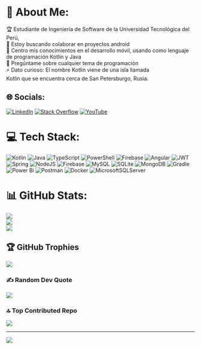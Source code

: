 # 💫 About Me:
🏆 Estudiante de Ingeniería de Software de la Universidad Tecnológica del Perú, <br>
👯 Estoy buscando colaborar en proyectos android<br>🌱 Centro mis conocimientos en el desarrollo móvil, usando como lenguaje de programación Kotlin y Java<br>💬 Pregúntame sobre cualquier tema de programación <br>⚡ Dato curioso: El nombre Kotlin viene de una isla llamada <br>      Kotlin que se encuentra cerca de San Petersburgo, Rusia.


## 🌐 Socials:
[![LinkedIn](https://img.shields.io/badge/LinkedIn-%230077B5.svg?logo=linkedin&logoColor=white)](https://linkedin.com/in/josepeca47609b212) [![Stack Overflow](https://img.shields.io/badge/-Stackoverflow-FE7A16?logo=stack-overflow&logoColor=white)](https://stackoverflow.com/users/22206819) [![YouTube](https://img.shields.io/badge/YouTube-%23FF0000.svg?logo=YouTube&logoColor=white)](https://youtube.com/channel/UCZG97cWbovxDqfhLHTfjSmw) 

# 💻 Tech Stack:
![Kotlin](https://img.shields.io/badge/kotlin-%237F52FF.svg?style=for-the-badge&logo=kotlin&logoColor=white) ![Java](https://img.shields.io/badge/java-%23ED8B00.svg?style=for-the-badge&logo=openjdk&logoColor=white) ![TypeScript](https://img.shields.io/badge/typescript-%23007ACC.svg?style=for-the-badge&logo=typescript&logoColor=white) ![PowerShell](https://img.shields.io/badge/PowerShell-%235391FE.svg?style=for-the-badge&logo=powershell&logoColor=white) ![Firebase](https://img.shields.io/badge/firebase-%23039BE5.svg?style=for-the-badge&logo=firebase) ![Angular](https://img.shields.io/badge/angular-%23DD0031.svg?style=for-the-badge&logo=angular&logoColor=white) ![JWT](https://img.shields.io/badge/JWT-black?style=for-the-badge&logo=JSON%20web%20tokens) ![Spring](https://img.shields.io/badge/spring-%236DB33F.svg?style=for-the-badge&logo=spring&logoColor=white) ![NodeJS](https://img.shields.io/badge/node.js-6DA55F?style=for-the-badge&logo=node.js&logoColor=white) ![Firebase](https://img.shields.io/badge/Firebase-039BE5?style=for-the-badge&logo=Firebase&logoColor=white) ![MySQL](https://img.shields.io/badge/mysql-%2300000f.svg?style=for-the-badge&logo=mysql&logoColor=white) ![SQLite](https://img.shields.io/badge/sqlite-%2307405e.svg?style=for-the-badge&logo=sqlite&logoColor=white) ![MongoDB](https://img.shields.io/badge/MongoDB-%234ea94b.svg?style=for-the-badge&logo=mongodb&logoColor=white) ![Gradle](https://img.shields.io/badge/Gradle-02303A.svg?style=for-the-badge&logo=Gradle&logoColor=white) ![Power Bi](https://img.shields.io/badge/power_bi-F2C811?style=for-the-badge&logo=powerbi&logoColor=black) ![Postman](https://img.shields.io/badge/Postman-FF6C37?style=for-the-badge&logo=postman&logoColor=white) ![Docker](https://img.shields.io/badge/docker-%230db7ed.svg?style=for-the-badge&logo=docker&logoColor=white) ![MicrosoftSQLServer](https://img.shields.io/badge/Microsoft%20SQL%20Server-CC2927?style=for-the-badge&logo=microsoft%20sql%20server&logoColor=white)
# 📊 GitHub Stats:
![](https://github-readme-stats.vercel.app/api?username=JoseDPerez11&theme=blue-green&hide_border=false&include_all_commits=false&count_private=false)<br/>
![](https://github-readme-streak-stats.herokuapp.com/?user=JoseDPerez11&theme=blue-green&hide_border=false)<br/>
![](https://github-readme-stats.vercel.app/api/top-langs/?username=JoseDPerez11&theme=blue-green&hide_border=false&include_all_commits=false&count_private=false&layout=compact)

## 🏆 GitHub Trophies
![](https://github-profile-trophy.vercel.app/?username=JoseDPerez11&theme=onestar&no-frame=false&no-bg=true&margin-w=4)

### ✍️ Random Dev Quote
![](https://quotes-github-readme.vercel.app/api?type=vetical&theme=dark)

### 🔝 Top Contributed Repo
![](https://github-contributor-stats.vercel.app/api?username=JoseDPerez11&limit=5&theme=dracula&combine_all_yearly_contributions=true)

---
[![](https://visitcount.itsvg.in/api?id=JoseDPerez11&icon=0&color=3)](https://visitcount.itsvg.in)

<!-- Proudly created with GPRM ( https://gprm.itsvg.in ) -->
